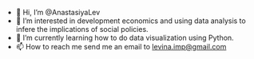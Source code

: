 - 👋 Hi, I’m @AnastasiyaLev
- 👀 I’m interested in development economics and using data analysis to infere the implications of social policies. 
- 🌱 I’m currently learning how to do data visualization using Python. 
- 📫 How to reach me send me an email to levina.imp@gmail.com

<!---
AnastasiyaLev/AnastasiyaLev is a ✨ special ✨ repository because its `README.md` (this file) appears on your GitHub profile.
You can click the Preview link to take a look at your changes.
--->
